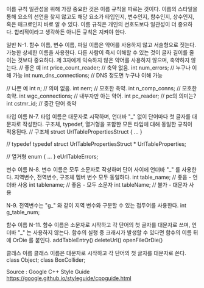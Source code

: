 이름 규칙
일관성을 위해 가장 중요한 것은 이름 규칙을 따르는 것이다. 
이름의 스타일을 통해 요소의 선언을 찾지 않고도 해당 요소가 타입인지, 변수인지, 함수인지, 상수인지, 혹은 매크로인지 바로 알 수 있다. 
이름 규칙은 개인의 선호도보다 일관성이 더 중요하다. 합리적이라고 생각하든 아니든 규칙은 지켜야 한다.
 
일반
N-1. 함수 이름, 변수 이름, 파일 이름은 약어를 사용하지 않고 서술형으로 짓는다.
가능한 상세한 이름을 사용한다. 다른 사람이 즉시 이해할 수 있는 것이 글자 길이를 줄이는 것보다 중요하다. 
제 3자에게 익숙하지 않은 약어를 사용하지 않으며, 축약하지 않는다.
// 좋은 예
int price_count_reader;        // 축약 없음.
int num_errors;                    // 누구나 이해 가능
int num_dns_connections;   // DNS 정도면 누구나 이해 가능
 
// 나쁜 예
int n;                               // 의미 없음.
int nerr;                          // 모호한 축약.
int n_comp_conns;          // 모호한 축약.
int wgc_connections;      // 내부자만 아는 약어.
int pc_reader;                  // pc의 의미는?
int cstmr_id;                    // 중간 단어 축약

타입 이름
N-7. 타입 이름은 대문자로 시작하며, 언더바 "_" 없이 단어마다 첫 글자를 대문자로 작성한다. 
구조체, typedef, 열거형을 포함한 모든 타입에 대해 동일한 규칙이 적용된다. 
// 구조체
struct UrlTablePropertiesStruct { 
  ...
}
 
// typedef
typedef struct UrlTablePropertiesStruct * UrlTableProperties;
 
// 열거형
enum { 
  ...
} eUrlTableErrors;

변수 이름
N-8. 변수 이름은 모두 소문자로 작성하며 단어 사이에 언더바 "_" 를 사용한다. 
지역변수, 전역변수, 구조체 멤버 변수 모두 동일하다.
int table_name;  // 좋음 - 언더바 사용
int tablename;   // 좋음 - 모두 소문자
int tableName;   // 불가 - 대문자 사용
 
N-9. 전역변수는 "g_" 와 같이 지역 변수와 구분할 수 있는 접두어를 사용한다.
int g_table_num; 
 
함수 이름
N-11. 함수 이름은 소문자로 시작하고 각 단어의 첫 글자를 대문자로 쓰며, 언더바 "_" 는 사용하지 않는다.
함수의 실행 중 크래시가 발생할 수 있다면 함수의 이름 뒤에 OrDie 를 붙인다.
addTableEntry()
deleteUrl()
openFileOrDie()
 
클래스 이름
클래스 이름은 대문자로 시작하고 각 단어의 첫 글자를 대문자로 쓴다. 
class Object;
class BoxCollider;


Source : Google C++ Style Guide
https://google.github.io/styleguide/cppguide.html
